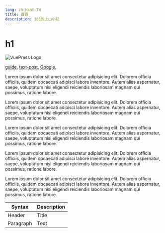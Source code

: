 ```yaml
---
lang: zh-Hant-TW
title: 首頁
description: 101的上山小記
---
```


# h1

![VuePress Logo](/images/hero.png)

[guide](./guide/README.md),
[text-post](./post/test-post.md),
[Google](https://www.google.com.tw/),

Lorem ipsum dolor sit amet consectetur adipisicing elit. Dolorem officia officiis, quidem obcaecati adipisci labore inventore. Autem alias aspernatur, saepe, voluptatum nisi eligendi reiciendis laboriosam magnam qui possimus, ratione labore.

Lorem ipsum dolor sit amet consectetur adipisicing elit. Dolorem officia officiis, quidem obcaecati adipisci labore inventore. Autem alias aspernatur, saepe, voluptatum nisi eligendi reiciendis laboriosam magnam qui possimus, ratione labore.

Lorem ipsum dolor sit amet consectetur adipisicing elit. Dolorem officia officiis, quidem obcaecati adipisci labore inventore. Autem alias aspernatur, saepe, voluptatum nisi eligendi reiciendis laboriosam magnam qui possimus, ratione labore.

Lorem ipsum dolor sit amet consectetur adipisicing elit. Dolorem officia officiis, quidem obcaecati adipisci labore inventore. Autem alias aspernatur, saepe, voluptatum nisi eligendi reiciendis laboriosam magnam qui possimus, ratione labore.

Lorem ipsum dolor sit amet consectetur adipisicing elit. Dolorem officia officiis, quidem obcaecati adipisci labore inventore. Autem alias aspernatur, saepe, voluptatum nisi eligendi reiciendis laboriosam magnam qui possimus, ratione labore.

| Syntax      | Description |
| ----------- | ----------- |
| Header      | Title       |
| Paragraph   | Text        |
